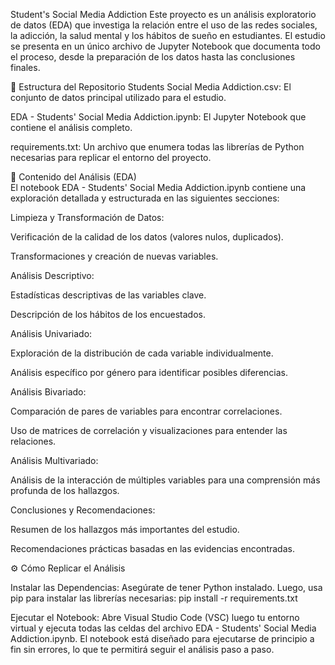 Student's Social Media Addiction 
Este proyecto es un análisis exploratorio de datos (EDA) que investiga la relación entre el uso de las redes sociales, la adicción, la salud mental y los hábitos de sueño en estudiantes. El estudio se presenta en un único archivo de Jupyter Notebook que documenta todo el proceso, desde la preparación de los datos hasta las conclusiones finales.

📂 Estructura del Repositorio
Students Social Media Addiction.csv: El conjunto de datos principal utilizado para el estudio.

EDA - Students' Social Media Addiction.ipynb: El Jupyter Notebook que contiene el análisis completo.

requirements.txt: Un archivo que enumera todas las librerías de Python necesarias para replicar el entorno del proyecto.

📝 Contenido del Análisis (EDA)  
El notebook EDA - Students' Social Media Addiction.ipynb contiene una exploración detallada y estructurada en las siguientes secciones:

Limpieza y Transformación de Datos:

Verificación de la calidad de los datos (valores nulos, duplicados).

Transformaciones y creación de nuevas variables.

Análisis Descriptivo:

Estadísticas descriptivas de las variables clave.

Descripción de los hábitos de los encuestados.

Análisis Univariado:

Exploración de la distribución de cada variable individualmente.

Análisis específico por género para identificar posibles diferencias.

Análisis Bivariado:

Comparación de pares de variables para encontrar correlaciones.

Uso de matrices de correlación y visualizaciones para entender las relaciones.

Análisis Multivariado:

Análisis de la interacción de múltiples variables para una comprensión más profunda de los hallazgos.

Conclusiones y Recomendaciones:

Resumen de los hallazgos más importantes del estudio.

Recomendaciones prácticas basadas en las evidencias encontradas.

⚙️ Cómo Replicar el Análisis

Instalar las Dependencias:
Asegúrate de tener Python instalado. Luego, usa pip para instalar las librerías necesarias:
pip install -r requirements.txt

Ejecutar el Notebook:
Abre Visual Studio Code (VSC) luego tu entorno virtual y ejecuta todas las celdas del archivo EDA - Students' Social Media Addiction.ipynb. El notebook está diseñado para ejecutarse de principio a fin sin errores, lo que te permitirá seguir el análisis paso a paso.
